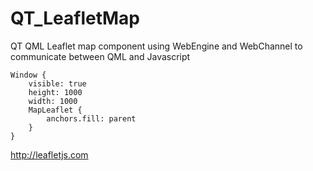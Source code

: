 # QT_LeafletMap
QT QML Leaflet map component using WebEngine and WebChannel to communicate between QML and Javascript

    Window {
        visible: true
        height: 1000
        width: 1000
        MapLeaflet {
            anchors.fill: parent
        }
    }
    
http://leafletjs.com
